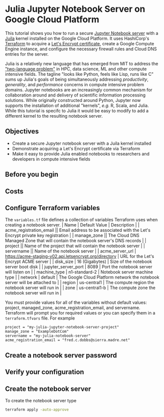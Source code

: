 # Julia Jupyter Notebook Server on Google Cloud Platform
This tutorial shows you how to run a secure [Jupyter Notebook server](https://jupyter-notebook.readthedocs.io/en/stable/public_server.html) with a [Juila](https://julialang.org/) kernel installed on the Google Cloud Platform. It uses HashiCorp's [Terraform](https://www.terraform.io/) to acquire a [Let's Encrypt certificate](https://letsencrypt.org/), create a Google Compute Engine instance, and configure the necessary firewall rules and Cloud DNS entries for the server.

Julia is a relatively new language that has emerged from MIT to address the ["two-language problem"](https://www.quora.com/What-is-the-2-language-problem-in-data-science) in HPC, data science, ML and other compute intensive fields. The tagline "looks like Python, feels like Lisp, runs like C" sums up Julia's goals of being simultaneously addressing *productivity*, *generality*, and *performance* concerns in compute intensive problem domains. Jupyter notebooks are an increasingly common mechanism for collaboration around and delivery of scientific information processing solutions. While originally constructed around Python, Jupyter now supports the installation of additional "kernels", *e.g.* R, Scala, and Julia. While this tutorial is specifc to Julia it would be easy to modify to add a different kernel to the resulting notebook server.

## Objectives
* Create a secure Jupyter notebook server with a Juila kernel installed
* Demonstrate acquiring a Let's Encrypt certificate via Terraform
* Make it easy to provide Julia enabled notebooks to researchers and developers in compute intensive fields

## Before you begin

## Costs
## Configure Terraform variables
The ```variables.tf``` file defines a collection of variables Terraform uses when creating a notebook server.
| Name | Default Value | Description |
| acme_registration_email || Email address to be associated with the Let's Encrypt private key registration |
| manage_zone || The Cloud DNS Managed Zone that will contain the notebook server's DNS records |
| project || Name of the project that will contain the notebook server |
| servername || Name of the notebook server |
| acme_server_url | https://acme-staging-v02.api.letsencrypt.org/directory | URL for the Let's Encrypt ACME server |
| disk_size | 16 (Gigabytes) | Size of the notebook server boot disk |
| jupyter_server_port | 8089 | Port the notebook server will listen on |
| machine_type | n1-standard-2 | Notebook server machine type |
| network | default | The Google Cloud Platform network the notebook server will be attached to |
| region | us-central1 | The compute region the notebook server will run in |
| zone | us-central1-b | The compute zone the notebook server will run in |

You must provide values for all of the variables without default values: project, managed_zone, acme_registration_email, and servername.
Terraform will prompt you for required values or you can specify them in a ```terraform.tfvars``` file. For example
```
project = "my-julia-jupyter-notebook-server-project"
manage_zone = "ExampleDotCom"
servername = "my-julia-notebook-server"
acme_registration_email = "fred.c.dobbs@sierra.madre.net"
```

## Create a notebook server password
## Verify your configuration
## Create the notebook server
To create the notebook server type
```sh
terraform apply -auto-approve
```
